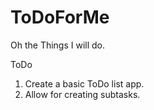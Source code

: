 ToDoForMe
=========

Oh the Things I will do.

ToDo

1. 	Create a basic ToDo list app.
2.	Allow for creating subtasks.
